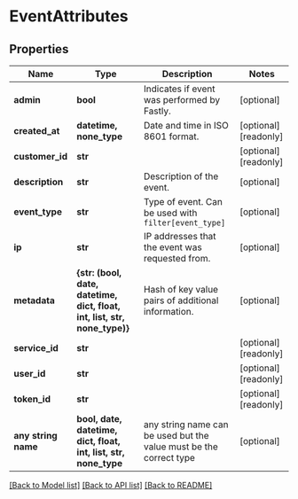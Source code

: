 # EventAttributes


## Properties
Name | Type | Description | Notes
------------ | ------------- | ------------- | -------------
**admin** | **bool** | Indicates if event was performed by Fastly. | [optional] 
**created_at** | **datetime, none_type** | Date and time in ISO 8601 format. | [optional] [readonly] 
**customer_id** | **str** |  | [optional] [readonly] 
**description** | **str** | Description of the event. | [optional] 
**event_type** | **str** | Type of event. Can be used with `filter[event_type]` | [optional] 
**ip** | **str** | IP addresses that the event was requested from. | [optional] 
**metadata** | **{str: (bool, date, datetime, dict, float, int, list, str, none_type)}** | Hash of key value pairs of additional information. | [optional] 
**service_id** | **str** |  | [optional] [readonly] 
**user_id** | **str** |  | [optional] [readonly] 
**token_id** | **str** |  | [optional] [readonly] 
**any string name** | **bool, date, datetime, dict, float, int, list, str, none_type** | any string name can be used but the value must be the correct type | [optional]

[[Back to Model list]](../README.md#documentation-for-models) [[Back to API list]](../README.md#documentation-for-api-endpoints) [[Back to README]](../README.md)


